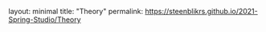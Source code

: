 

































layout: minimal
title: "Theory"
permalink: https://steenblikrs.github.io/2021-Spring-Studio/Theory
